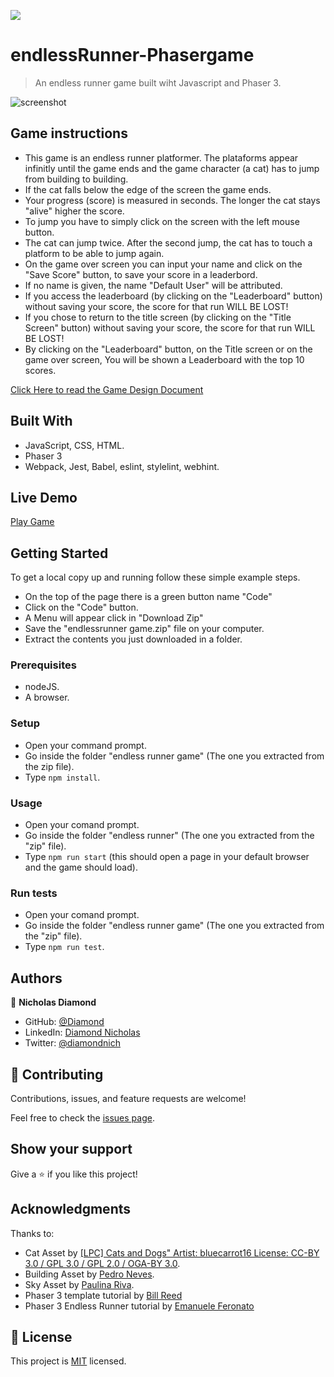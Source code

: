 ![](https://img.shields.io/badge/Microverse-blueviolet)

# endlessRunner-Phasergame

> An endless runner game built wiht Javascript and Phaser 3.

![screenshot](./assets/game.png)

## Game instructions

- This game is an endless runner platformer. The plataforms appear infinitly until the game ends and the game character (a cat) has to jump from building to building.
- If the cat falls below the edge of the screen the game ends.
- Your progress (score) is measured in seconds. The longer the cat stays "alive" higher the score.
- To jump you have to simply click on the screen with the left mouse button.
- The cat can jump twice. After the second jump, the cat has to touch a platform to be able to jump again.
- On the game over screen you can input your name and click on the "Save Score" button, to save your score in a leaderbord.
- If no name is given, the name "Default User" will be attributed.
- If you access the leaderboard (by clicking on the "Leaderboard" button) without saving your score, the score for that run WILL BE LOST!
- If you chose to return to the title screen (by clicking on the "Title Screen" button) without saving your score, the score for that run WILL BE LOST!
- By clicking on the "Leaderboard" button, on the Title screen or on the game over screen, You will be shown a Leaderboard with the top 10 scores.

[Click Here to read the Game Design Document](./gameInstructions)

## Built With

- JavaScript, CSS, HTML.
- Phaser 3
- Webpack, Jest, Babel, eslint, stylelint, webhint.

## Live Demo

[Play Game](https://endlessrunnernicholas.netlify.app/)

## Getting Started

To get a local copy up and running follow these simple example steps.

- On the top of the page there is a green button name "Code"
- Click on the "Code" button.
- A Menu will appear click in "Download Zip"
- Save the "endlessrunner game.zip" file on your computer.
- Extract the contents you just downloaded in a folder.

### Prerequisites

- nodeJS.
- A browser.

### Setup

- Open your command prompt.
- Go inside the folder "endless runner game" (The one you extracted from the zip file).
- Type `npm install`.

### Usage

- Open your comand prompt.
- Go inside the folder "endless runner" (The one you extracted from the "zip" file).
- Type `npm run start` (this should open a page in your default browser and the game should load).

### Run tests

- Open your comand prompt.
- Go inside the folder "endless runner game" (The one you extracted from the "zip" file).
- Type `npm run test`.

## Authors

👤 **Nicholas Diamond**

- GitHub: [@Diamond](https://github.com/diamond-nicholas)
- LinkedIn: [Diamond Nicholas](https://www.linkedin.com/in/diamond-nicholas/)
- Twitter: [@diamondnich](https://twitter.com/diamondnich)

## 🤝 Contributing

Contributions, issues, and feature requests are welcome!

Feel free to check the [issues page](https://github.com/diamond-nicholas/endlessRunner-Phasergame/issues).

## Show your support

Give a ⭐️ if you like this project!

## Acknowledgments

Thanks to:

- Cat Asset by [[LPC] Cats and Dogs" Artist: bluecarrot16 License: CC-BY 3.0 / GPL 3.0 / GPL 2.0 / OGA-BY 3.0](http://opengameart.org/content/lpc-cats-and-dogs).
- Building Asset by [Pedro Neves](https://opengameart.org/content/plataform-building).
- Sky Asset by [Paulina Riva](https://opengameart.org/content/sky-background).
- Phaser 3 template tutorial by [Bill Reed](https://snowbillr.github.io/blog/2018-04-09-a-modern-web-development-setup-for-phaser-3/)
- Phaser 3 Endless Runner tutorial by [Emanuele Feronato](https://www.emanueleferonato.com/tag/endless-runner/)

## 📝 License

This project is [MIT](./LICENSE) licensed.
